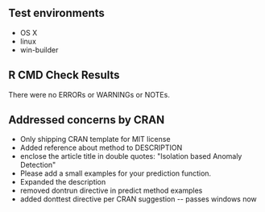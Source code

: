 ## Test environments
* OS X
* linux
* win-builder

## R CMD Check Results
There were no ERRORs or WARNINGs or NOTEs.

## Addressed concerns by CRAN
* Only shipping CRAN template for MIT license
* Added reference about method to DESCRIPTION
* enclose the article title in double quotes: "Isolation based Anomaly Detection"
* Please add a small examples for your prediction function.
* Expanded the description
* removed dontrun directive in predict method examples
* added donttest directive per CRAN suggestion -- passes windows now

